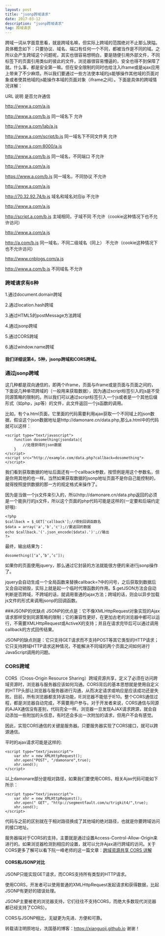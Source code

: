 ```yaml
---
layout: post
title: "jsonp跨域请求"
date: 2017-03-12
description: "jsonp跨域请求"
tag: 跨域请求
---   
```


 跨域一词从字面意思看，就是跨域名嘛，但实际上跨域的范围绝对不止那么狭隘。具体概念如下：只要协议、域名、端口有任何一个不同，都被当作是不同的域。之所以会产生跨域这个问题呢，其实也很容易想明白，要是随便引用外部文件，不同标签下的页面引用类似的彼此的文件，浏览器很容易懵逼的，安全也得不到保障了就。什么事，都是安全第一嘛。但在安全限制的同时也给注入iframe或是ajax应用上带来了不少麻烦。所以我们要通过一些方法使本域的js能够操作其他域的页面对象或者使其他域的js能操作本域的页面对象（iframe之间）。下面是具体的跨域情况详解：

URL                           说明                    是否允许通信

http://www.a.com/a.js

http://www.a.com/b.js         同一域名下               允许

http://www.a.com/lab/a.js

http://www.a.com/script/b.js  同一域名下不同文件夹      允许

http://www.a.com:8000/a.js

http://www.a.com/b.js         同一域名，不同端口        不允许

http://www.a.com/a.js

https://www.a.com/b.js        同一域名，不同协议        不允许

http://www.a.com/a.js

http://70.32.92.74/b.js       域名和域名对应ip         不允许

http://www.a.com/a.js

http://script.a.com/b.js      主域相同，子域不同        不允许（cookie这种情况下也不允许访问）

http://www.a.com/a.js

http://a.com/b.js             同一域名，不同二级域名（同上） 不允许（cookie这种情况下也不允许访问）

http://www.cnblogs.com/a.js

http://www.a.com/b.js         不同域名                  不允许


### 跨域请求有6种

1.通过document.domain跨域

2.通过location.hash跨域

3.通过HTML5的postMessage方法跨域

4.通过jsonp跨域

5.通过CORS跨域

6.通过window.name跨域

#### 我们详细说第4，5种，jsonp跨域和CORS跨域。

### 通过jsonp跨域

这几种都是双向通信的，即两个iframe，页面与iframe或是页面与页面之间的，下面说几种单项跨域的（一般用来获取数据），因为通过script标签引入的js是不受同源策略的限制的。所以我们可以通过script标签引入一个js或者是一个其他后缀形式（如php，jsp等）的文件，此文件返回一个js函数的调用。

比如，有个a.html页面，它里面的代码需要利用ajax获取一个不同域上的json数据，假设这个json数据地址是http://damonare.cn/data.php,那么a.html中的代码就可以这样：

    <script type="text/javascript">
        function dosomething(jsondata){
            //处理获得的json数据
        }
    </script>
    <script src="http://example.com/data.php?callback=dosomething"></script>

我们看到获取数据的地址后面还有一个callback参数，按惯例是用这个参数名，但是你用其他的也一样。当然如果获取数据的jsonp地址页面不是你自己能控制的，就得按照提供数据的那一方的规定格式来操作了。

因为是当做一个js文件来引入的，所以http://damonare.cn/data.php返回的必须是一个能执行的js文件，所以这个页面的php代码可能是这样的(一定要和后端约定好哦):

    <?php
    $callback = $_GET['callback'];//得到回调函数名
    $data = array('a','b','c');//要返回的数据
    echo $callback.'('.json_encode($data).')';//输出
    ?>

最终，输出结果为：

    dosomething([‘a’,’b’,’c’]);

如果你的页面使用jquery，那么通过它封装的方法就能很方便的来进行jsonp操作了。

   <script type="text/javascript">
       $.getJSON('http://example.com/data.php?callback=?,function(jsondata)'){
           //处理获得的json数据
       });
   </script>

jquery会自动生成一个全局函数来替换callback=?中的问号，之后获取到数据后又会自动销毁，实际上就是起一个临时代理函数的作用。$.getJSON方法会自动判断是否跨域，不跨域的话，就调用普通的ajax方法；跨域的话，则会以异步加载js文件的形式来调用jsonp的回调函数。

###JSONP的优缺点
JSONP的优点是：它不像XMLHttpRequest对象实现的Ajax请求那样受到同源策略的限制；它的兼容性更好，在更加古老的浏览器中都可以运行，不需要XMLHttpRequest或ActiveX的支持；并且在请求完毕后可以通过调用callback的方式回传结果。

JSONP的缺点则是：它只支持GET请求而不支持POST等其它类型的HTTP请求；它只支持跨域HTTP请求这种情况，不能解决不同域的两个页面之间如何进行JavaScript调用的问题。

### CORS跨域

CORS（Cross-Origin Resource Sharing）跨域资源共享，定义了必须在访问跨域资源时，浏览器与服务器应该如何沟通。CORS背后的基本思想就是使用自定义的HTTP头部让浏览器与服务器进行沟通，从而决定请求或响应是应该成功还是失败。目前，所有浏览器都支持该功能，IE浏览器不能低于IE10。整个CORS通信过程，都是浏览器自动完成，不需要用户参与。对于开发者来说，CORS通信与同源的AJAX通信没有差别，代码完全一样。浏览器一旦发现AJAX请求跨源，就会自动添加一些附加的头信息，有时还会多出一次附加的请求，但用户不会有感觉。

因此，实现CORS通信的关键是服务器。只要服务器实现了CORS接口，就可以跨源通信。

平时的ajax请求可能是这样的:

    <script type="text/javascript">
        var xhr = new XMLHttpRequest();
        xhr.open("POST", "/damonare",true);
        xhr.send();
    </script>

以上damonare部分是相对路径，如果我们要使用CORS，相关Ajax代码可能如下所示：

    <script type="text/javascript">
        var xhr = new XMLHttpRequest();
        xhr.open("￼GET", "http://segmentfault.com/u/trigkit4/",true);
        xhr.send();
    </script>

代码与之前的区别就在于相对路径换成了其他域的绝对路径，也就是你要跨域访问的接口地址。

服务器端对于CORS的支持，主要就是通过设置Access-Control-Allow-Origin来进行的。如果浏览器检测到相应的设置，就可以允许Ajax进行跨域的访问。关于CORS更多了解可以看下阮一峰老师的这一篇文章：[跨域资源共享 CORS 详解](http://www.ruanyifeng.com/blog/2016/04/cors.html)

#### CORS和JSONP对比

JSONP只能实现GET请求，而CORS支持所有类型的HTTP请求。

使用CORS，开发者可以使用普通的XMLHttpRequest发起请求和获得数据，比起JSONP有更好的错误处理。

JSONP主要被老的浏览器支持，它们往往不支持CORS，而绝大多数现代浏览器都已经支持了CORS）。

CORS与JSONP相比，无疑更为先进、方便和可靠。

转载请注明原地址，冼国基的博客：https://xianguoji.github.io 谢谢！
